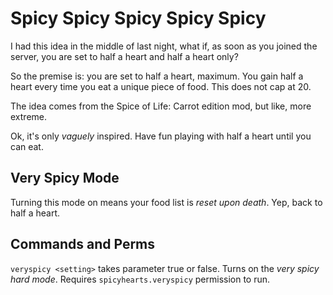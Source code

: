 # Spicy Spicy Spicy Spicy Spicy

I had this idea in the middle of last night, what if, as soon as you joined the server, you are set to half a heart and half a heart only?

So the premise is: you are set to half a heart, maximum. You gain half a heart every time you eat a unique piece of food. This does not cap at 20.

The idea comes from the Spice of Life: Carrot edition mod, but like, more extreme. 

Ok, it's only *vaguely* inspired. Have fun playing with half a heart until you can eat.

## Very Spicy Mode

Turning this mode on means your food list is *reset upon death*. Yep, back to half a heart.

## Commands and Perms

`veryspicy <setting>` takes parameter true or false. Turns on the *very spicy hard mode*. Requires `spicyhearts.veryspicy` permission to run.